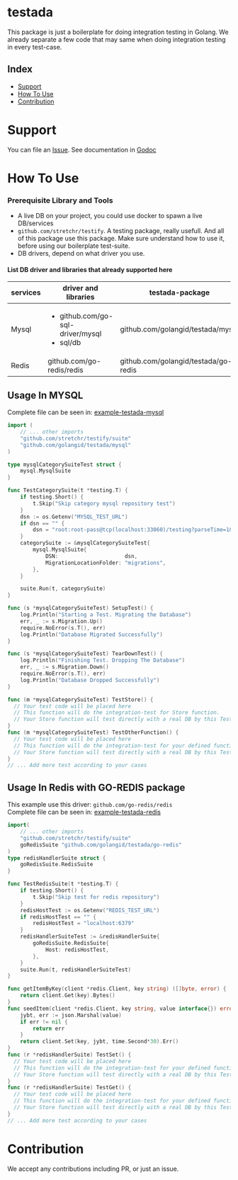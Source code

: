 # testada
This package is just a boilerplate for doing integration testing in Golang. We already separate a few code that may same when doing integration testing in every test-case. 

## Index

* [Support](#support)
* [How To Use](#how-to-use) 
* [Contribution](#contribution)


# Support

You can file an [Issue](https://github.com/golangid/testada/issues/new).
See documentation in [Godoc](https://godoc.org/github.com/golangid/testada)

# How To Use

### Prerequisite Library and Tools
- A live DB on your project, you could use docker to spawn a live DB/services
- `github.com/stretchr/testify`. A testing package, really usefull. And all of this package use this package. Make sure understand how to use it, before using our boilerplate test-suite. 
- DB drivers, depend on what driver you use. 

#### List DB driver and libraries that already supported here
|services| driver and libraries |testada-package|
|--------|--------|---------------|
| Mysql  | <ul> <li>github.com/go-sql-driver/mysql </li><li> sql/db</li></ul> | github.com/golangid/testada/mysql|
| Redis  | github.com/go-redis/redis | github.com/golangid/testada/go-redis |

## Usage In MYSQL
Complete file can be seen in: [example-testada-mysql](https://github.com/golangid/testada-example/blob/master/mysql/repository_test.go)

```go
import (
	// ... other imports
	"github.com/stretchr/testify/suite"
	"github.com/golangid/testada/mysql"
)

type mysqlCategorySuiteTest struct {
	mysql.MysqlSuite
}

func TestCategorySuite(t *testing.T) {
	if testing.Short() {
		t.Skip("Skip category mysql repository test")
	}
	dsn := os.Getenv("MYSQL_TEST_URL")
	if dsn == "" {
		dsn = "root:root-pass@tcp(localhost:33060)/testing?parseTime=1&loc=Asia%2FJakarta&charset=utf8mb4&collation=utf8mb4_unicode_ci"
	}
	categorySuite := &mysqlCategorySuiteTest{
		mysql.MysqlSuite{
			DSN:                     dsn,
			MigrationLocationFolder: "migrations",
		},
	}

	suite.Run(t, categorySuite)
}

func (s *mysqlCategorySuiteTest) SetupTest() {
	log.Println("Starting a Test. Migrating the Database")
	err, _ := s.Migration.Up()
	require.NoError(s.T(), err)
	log.Println("Database Migrated Successfully")
}

func (s *mysqlCategorySuiteTest) TearDownTest() {
	log.Println("Finishing Test. Dropping The Database")
	err, _ := s.Migration.Down()
	require.NoError(s.T(), err)
	log.Println("Database Dropped Successfully")
}

func (m *mysqlCategorySuiteTest) TestStore() {
  // Your test code will be placed here
  // This function will do the integration-test for Store function.
  // Your Store function will test directly with a real DB by this TestFunction
}
func (m *mysqlCategorySuiteTest) TestOtherFunction() {
  // Your test code will be placed here
  // This function will do the integration-test for your defined function as you want.
  // Your Store function will test directly with a real DB by this TestFunction
}
// ... Add more test according to your cases

```
## Usage In Redis with GO-REDIS package
This example use this driver: `github.com/go-redis/redis` <br> 
Complete file can be seen in: [example-testada-redis](https://github.com/golangid/testada-example/blob/master/redis/cache_test.go)

```go
import(
	// ... other imports
	"github.com/stretchr/testify/suite"
	goRedisSuite "github.com/golangid/testada/go-redis"
)
type redisHandlerSuite struct {
	goRedisSuite.RedisSuite
}

func TestRedisSuite(t *testing.T) {
	if testing.Short() {
		t.Skip("Skip test for redis repository")
	}
	redisHostTest := os.Getenv("REDIS_TEST_URL")
	if redisHostTest == "" {
		redisHostTest = "localhost:6379"
	}
	redisHandlerSuiteTest := &redisHandlerSuite{
		goRedisSuite.RedisSuite{
			Host: redisHostTest,
		},
	}
	suite.Run(t, redisHandlerSuiteTest)
}

func getItemByKey(client *redis.Client, key string) ([]byte, error) {
	return client.Get(key).Bytes()
}
func seedItem(client *redis.Client, key string, value interface{}) error {
	jybt, err := json.Marshal(value)
	if err != nil {
		return err
	}
	return client.Set(key, jybt, time.Second*30).Err()
}
func (r *redisHandlerSuite) TestSet() {
  // Your test code will be placed here
  // This function will do the integration-test for your defined function as you want.
  // Your Store function will test directly with a real DB by this TestFunction
}
func (r *redisHandlerSuite) TestGet() {
  // Your test code will be placed here
  // This function will do the integration-test for your defined function as you want.
  // Your Store function will test directly with a real DB by this TestFunction
}
// ... Add more test according to your cases
```

# Contribution
We accept any contributions including PR, or just an issue. 
